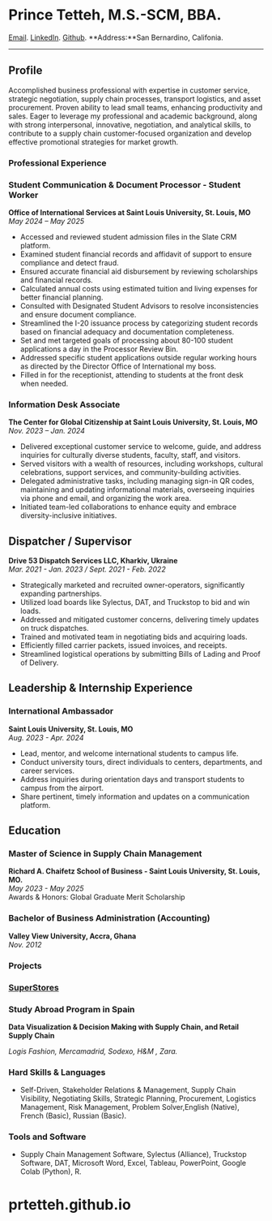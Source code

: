 # **Prince Tetteh**, M.S.-SCM, BBA.
[Email](mailto:prince.tetteh22@yahoo.com). [LinkedIn](https://www.linkedin.com/in/prince-tetteh-8a135774/). [Github](https://prtetteh.github.io).  **Address:**San Bernardino, Califonia. 

---
## Profile
Accomplished business professional with expertise in customer service, strategic negotiation, supply chain processes, transport logistics, and asset procurement. Proven ability to lead small teams, enhancing productivity and sales. Eager to leverage my professional and academic background, along with strong interpersonal, innovative, negotiation, and analytical skills, to contribute to a supply chain customer-focused organization and develop effective promotional strategies for market growth.
### Professional Experience
### Student Communication & Document Processor - Student Worker 
**Office of International Services at Saint Louis University, St. Louis, MO**  
*May 2024 – May 2025*
- Accessed and reviewed student admission files in the Slate CRM platform.
- Examined student financial records and affidavit of support to ensure compliance and detect fraud.
- Ensured accurate financial aid disbursement by reviewing scholarships and financial records.
- Calculated annual costs using estimated tuition and living expenses for better financial planning.
- Consulted with Designated Student Advisors to resolve inconsistencies and ensure document compliance.
- Streamlined the I-20 issuance process by categorizing student records based on financial adequacy and documentation completeness.
- Set and met targeted goals of processing about 80-100 student applications a day in the Processor Review Bin.
- Addressed specific student applications outside regular working hours as directed by the Director Office of International my boss.
- Filled in for the receptionist, attending to students at the front desk when needed.
 
### Information Desk Associate
**The Center for Global Citizenship at Saint Louis University, St. Louis, MO**  *Nov. 2023 – Jan. 2024*
- Delivered exceptional customer service to welcome, guide, and address inquiries for culturally diverse students, faculty, staff, and visitors.
- Served visitors with a wealth of resources, including workshops, cultural celebrations, support services, and community-building activities.
- Delegated administrative tasks, including managing sign-in QR codes, maintaining and updating informational materials, overseeing inquiries via phone and email, and organizing the work area.
- Initiated team-led collaborations to enhance equity and embrace diversity-inclusive initiatives.
 
## Dispatcher / Supervisor
**Drive 53 Dispatch Services LLC, Kharkiv, Ukraine**  
*Mar. 2021 - Jan. 2023 / Sept. 2021 - Feb. 2022*
- Strategically marketed and recruited owner-operators, significantly expanding partnerships.
- Utilized load boards like Sylectus, DAT, and Truckstop to bid and win loads.
- Addressed and mitigated customer concerns, delivering timely updates on truck dispatches.
- Trained and motivated team in negotiating bids and acquiring loads.
- Efficiently filled carrier packets, issued invoices, and receipts.
- Streamlined logistical operations by submitting Bills of Lading and Proof of Delivery.

## Leadership & Internship Experience
### International Ambassador
**Saint Louis University, St. Louis, MO**  
*Aug. 2023 - Apr. 2024*
- Lead, mentor, and welcome international students to campus life.
- Conduct university tours, direct individuals to centers, departments, and career services.
- Address inquiries during orientation days and transport students to campus from the airport.
- Share pertinent, timely information and updates on a communication platform.
  
## Education
### Master of Science in Supply Chain Management
**Richard A. Chaifetz School of Business - Saint Louis University, St. Louis, MO.**  
*May 2023 - May 2025*  
Awards & Honors: Global Graduate Merit Scholarship 
### Bachelor of Business Administration (Accounting)
**Valley View University, Accra, Ghana**  
*Nov. 2012*

### **Projects**
### [SuperStores](https://prtetteh.github.io/Projects/)
### **Study Abroad Program in Spain**
**Data Visualization & Decision Making with Supply Chain, and Retail Supply Chain**

*Logis Fashion, Mercamadrid, Sodexo, H&M , Zara.*
### Hard Skills & Languages
- Self-Driven, Stakeholder Relations & Management, Supply Chain Visibility, Negotiating Skills, Strategic Planning, Procurement, Logistics Management, Risk Management, Problem Solver,English (Native), French (Basic), Russian (Basic).

### Tools and Software
- Supply Chain Management Software, Sylectus (Alliance), Truckstop Software, DAT, Microsoft Word, Excel, Tableau, PowerPoint, Google Colab (Python), R.



# prtetteh.github.io
